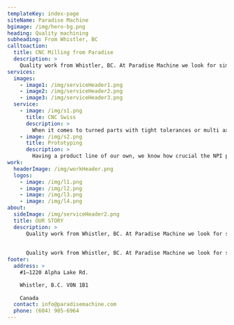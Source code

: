 ```yaml
---
templateKey: index-page
siteName: Paradise Machine
bgimage: /img/hero-bg.png
heading: Quality machining
subheading: From Whistler, BC
calltoaction:
  title: CNC Milling from Paradise
  description: >
    Quality work from Whistler, BC. At Paradise Machine we look for simple solutions for your complex problems. We look to minimize costs and streamline your designs through mechanical design and 3D modeling.
services:
  images:
    - image1: /img/serviceHeader1.png
    - image2: /img/serviceHeader2.png
    - image3: /img/serviceHeader3.png
  service:
    - image: /img/s1.png
      title: CNC Swiss
      description: >
        When it comes to turned parts with tight tolerances or multi axis complex machining, we choose citizen swiss machines. A reliable machine for reliable results.
    - image: /img/s2.png
      title: Prototyping
      description: >
        Having a product line of our own, we know how crucial the NPI process is. While also making sure initial designs or proofs of concepts get made with quick and crucial accuracy.
work:
  headerImage: /img/workHeader.png
  logos:
    - image: /img/l1.png
    - image: /img/l2.png
    - image: /img/l3.png
    - image: /img/l4.png
about:
  sideImage: /img/serviceHeader2.png
  title: OUR STORY
  description: >
      Quality work from Whistler, BC. At Paradise Machine we look for simple solutions for your complex problems. We look to minimize costs and streamline your designs through mechanical design and 3D modeling. 
      
      
      Quality work from Whistler, BC. At Paradise Machine we look for simple solutions for your complex problems. 
footer:
  address: >
    #1–1220 Alpha Lake Rd.

    Whistler, B.C. V0N 1B1
    
    Canada
  contact: info@paradisemachine.com
  phone: (604) 905-6964
---
```

